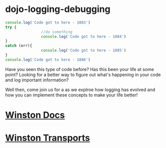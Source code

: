 # dojo-logging-debugging

```javascript
console.log('Code got to here - 1083')
try {
                //do something
                console.log('Code got to here - 1084')
}
catch (err){
                console.log('Code got to here - 1085')
}
console.log('Code got to here - 1086')
```
Have you seen this type of code before? Has this been your life at some point? Looking for a better way to figure out what's happening in your code and log important information?

Well then, come join us for a as we explroe how logging has evolved and how you can implement these concepts to make your life better!

# [Winston Docs](https://github.com/winstonjs/winston/tree/2.4.0)

# [Winston Transports](https://github.com/winstonjs/winston/blob/2.4.0/docs/transports.md)
